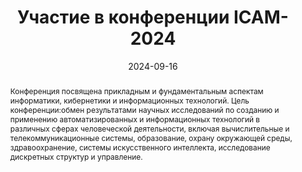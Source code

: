---
title: Участие в конференции ICAM-2024

event: XV Международная Конференция Новые Информационные Технологии в Исследовании Сложных Структур (ICAM 2024)
event_url: https://icam.tsu.ru/?setlang=ru

location: Парк-отель Ая
address:
  street: Озеро Ая, село Катунь
  city: Алтайский район
  region: Алтайский край
  postcode: '659635'
  country: Россия

summary: Участвовал в международной конференции с докладом по результатам проведённых исследований.
abstract: Конференция посвящена прикладным и фундаментальным аспектам информатики, кибернетики и информационных технологий. Цель конференции:обмен результатами научных исследований по созданию и применению автоматизированных и информационных технологий в различных сферах человеческой деятельности, включая вычислительные и телекоммуникационные системы, образование, охрану окружающей среды, здравоохранение, системы искусственного интеллекта, исследование дискретных структур и управление.

# Talk start and end times.
#   End time can optionally be hidden by prefixing the line with `#`.
date: '2024-09-16'
date_end: '2024-09-20'
all_day: true

# Schedule page publish date (NOT talk date).
publishDate: '2017-01-01T00:00:00Z'

authors:
  - admin

tags: []

# Is this a featured talk? (true/false)
featured: false

image:
  filename: 'icam-2024.jpg'
  caption: 'Фрагмент презентации ICAM-2024'
  focal_point: Right

design:
  # Default section spacing
  spacing: "6rem"
  background:
        color: black
        image:
          # Add your image background to `assets/media/`.
          filename: abstract-splashed-watercolor-textured-background.svg
          filters:
            brightness: 1.0
          size: cover
          position: center
          parallax: false

#links:
#  - icon: twitter
#    icon_pack: fab
#    name: Follow
#    url: https://twitter.com/georgecushen
#url_code: 'https://github.com'
#url_pdf: ''
#url_slides: 'https://slideshare.net'
#url_video: 'https://youtube.com'

# Markdown Slides (optional).
#   Associate this talk with Markdown slides.
#   Simply enter your slide deck's filename without extension.
#   E.g. `slides = "example-slides"` references `content/slides/example-slides.md`.
#   Otherwise, set `slides = ""`.
slides: ""

# Projects (optional).
#   Associate this post with one or more of your projects.
#   Simply enter your project's folder or file name without extension.
#   E.g. `projects = ["internal-project"]` references `content/project/deep-learning/index.md`.
#   Otherwise, set `projects = []`.
#projects:
#  - example


#{{% callout note %}}
#Click on the **Slides** button above to view the built-in slides feature.
#{{% /callout %}}

#Slides can be added in a few ways:

#- **Create** slides using Hugo Blox Builder's [_Slides_](https://docs.hugoblox.com/reference/content-types/) feature and link using `slides` parameter in the front matter of the talk file
#- **Upload** an existing slide deck to `static/` and link using `url_slides` parameter in the front matter of the talk file
#- **Embed** your slides (e.g. Google Slides) or presentation video on this page using [shortcodes](https://docs.hugoblox.com/reference/markdown/).

#Further event details, including [page elements](https://docs.hugoblox.com/reference/markdown/) such as image galleries, can be added to the body of this page.
---